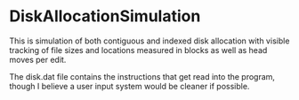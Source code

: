 # DiskAllocationSimulation

This is simulation of both contiguous and indexed disk allocation with visible tracking of file sizes and locations measured in blocks as well as head
moves per edit.

The disk.dat file contains the instructions that get read into the program, though I believe a user input system would be cleaner if possible.
